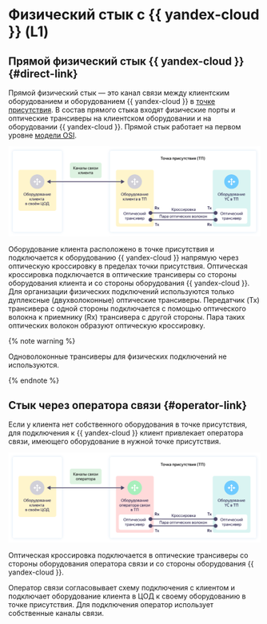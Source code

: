 # Физический стык с {{ yandex-cloud }} (L1)

## Прямой физический стык {{ yandex-cloud }} {#direct-link}

Прямой физический стык — это канал связи между клиентским оборудованием и оборудованием {{ yandex-cloud }} в [точке присутствия](points-of-presence.md). В состав прямого стыка входят физические порты и оптические трансиверы на клиентском оборудовании и на оборудовании {{ yandex-cloud }}. Прямой стык работает на первом уровне [модели OSI](https://ru.wikipedia.org/wiki/Сетевая_модель_OSI).

![direct-link](../../_assets/cloud-interconnect/interconnect-phy-1.svg)

Оборудование клиента расположено в точке присутствия и подключается к оборудованию {{ yandex-cloud }} напрямую через оптическую кроссировку в пределах точки присутствия. Оптическая кроссировка подключается в оптические трансиверы со стороны оборудования клиента и со стороны оборудования {{ yandex-cloud }}. Для организации физических подключений используются только дуплексные (двухволоконные) оптические трансиверы. Передатчик (Tx) трансивера с одной стороны подключается с помощью оптического волокна к приемнику (Rx) трансивера с другой стороны. Пара таких оптических волокон образуют оптическую кроссировку.

{% note warning %}

Одноволоконные трансиверы для физических подключений не используются.

{% endnote %}

## Стык через оператора связи {#operator-link}

Если у клиента нет собственного оборудования в точке присутствия, для подключения к {{ yandex-cloud }} клиент привлекает оператора связи, имеющего оборудование в нужной точке присутствия. 

![direct-link](../../_assets/cloud-interconnect/interconnect-phy-2.svg)

Оптическая кроссировка подключается в оптические трансиверы со стороны оборудования оператора связи и со стороны оборудования {{ yandex-cloud }}.

Оператор связи согласовывает схему подключения с клиентом и подключает оборудование клиента в ЦОД к своему оборудованию в точке присутствия. Для подключения оператор использует собственные каналы связи.
